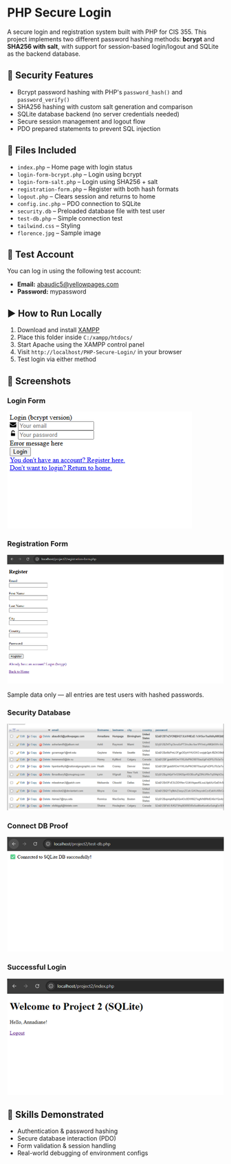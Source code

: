 # PHP Secure Login

A secure login and registration system built with PHP for CIS 355. This project implements two different password hashing methods: **bcrypt** and **SHA256 with salt**, with support for session-based login/logout and SQLite as the backend database.

## 🔐 Security Features

- Bcrypt password hashing with PHP's `password_hash()` and `password_verify()`
- SHA256 hashing with custom salt generation and comparison
- SQLite database backend (no server credentials needed)
- Secure session management and logout flow
- PDO prepared statements to prevent SQL injection

## 📁 Files Included

- `index.php` – Home page with login status
- `login-form-bcrypt.php` – Login using bcrypt
- `login-form-salt.php` – Login using SHA256 + salt
- `registration-form.php` – Register with both hash formats
- `logout.php` – Clears session and returns to home
- `config.inc.php` – PDO connection to SQLite
- `security.db` – Preloaded database file with test user
- `test-db.php` – Simple connection test
- `tailwind.css` – Styling
- `florence.jpg` – Sample image

## 🧪 Test Account

You can log in using the following test account:

- **Email:** abaudic5@yellowpages.com
- **Password:** mypassword

## ▶️ How to Run Locally

1. Download and install [XAMPP](https://www.apachefriends.org/index.html)
2. Place this folder inside `C:/xampp/htdocs/`
3. Start Apache using the XAMPP control panel
4. Visit `http://localhost/PHP-Secure-Login/` in your browser
5. Test login via either method

## 📸 Screenshots

### Login Form
![Login Form](screenshots/login-form.png)

### Registration Form
![Registration Form](screenshots/registration-form.png)

Sample data only — all entries are test users with hashed passwords.
### Security Database
![Registration Form](screenshots/security-db.png)

### Connect DB Proof
![Registration Form](screenshots/connect-db.png)

### Successful Login
![Registration Form](screenshots/login-success.png)

## 🧠 Skills Demonstrated

- Authentication & password hashing
- Secure database interaction (PDO)
- Form validation & session handling
- Real-world debugging of environment configs
